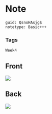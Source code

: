 # Note
```
guid: QsnoHAsjg$
notetype: Basic+++
```

### Tags
```
Week4
```

## Front
<img src="paste-3f2d697d446be96e123e18cb1fbfa570f9c55088.jpg">

## Back
<img src="paste-d5d591bbb21e632aa72561d01317989ecea043dc.jpg">
